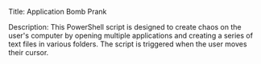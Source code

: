 Title: Application Bomb Prank

Description: This PowerShell script is designed to create chaos on the user's computer by opening multiple applications and creating a series of text files in various folders. The script is triggered when the user moves their cursor. 

